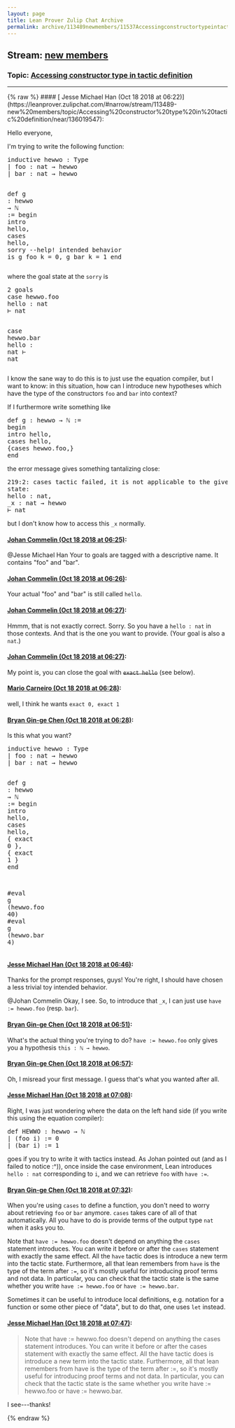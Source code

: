 ```yaml
---
layout: page
title: Lean Prover Zulip Chat Archive 
permalink: archive/113489newmembers/11537Accessingconstructortypeintacticdefinition.html
---
```


## Stream: [new members](https://leanprover-community.github.io/archive/113489newmembers/index.html)
### Topic: [Accessing constructor type in tactic definition](https://leanprover-community.github.io/archive/113489newmembers/11537Accessingconstructortypeintacticdefinition.html)

---

<base href="https://leanprover.zulipchat.com">
{% raw %}
#### [ Jesse Michael Han (Oct 18 2018 at 06:22)](https://leanprover.zulipchat.com/#narrow/stream/113489-new%20members/topic/Accessing%20constructor%20type%20in%20tactic%20definition/near/136019547):
<p>Hello everyone,</p>
<p>I'm trying to write the following function:</p>
<div class="codehilite"><pre><span></span><span class="kn">inductive</span> <span class="n">hewwo</span> <span class="o">:</span> <span class="kt">Type</span>
<span class="bp">|</span> <span class="n">foo</span> <span class="o">:</span> <span class="n">nat</span> <span class="bp">→</span> <span class="n">hewwo</span>
<span class="bp">|</span> <span class="n">bar</span> <span class="o">:</span> <span class="n">nat</span> <span class="bp">→</span> <span class="n">hewwo</span>

<span class="n">def</span> <span class="n">g</span> <span class="o">:</span> <span class="n">hewwo</span> <span class="bp">→</span> <span class="bp">ℕ</span> <span class="o">:=</span>
<span class="k">begin</span>
<span class="n">intro</span> <span class="n">hello</span><span class="o">,</span>
<span class="n">cases</span> <span class="n">hello</span><span class="o">,</span>
<span class="n">sorry</span> <span class="c1">--help! intended behavior is g foo k = 0, g bar k = 1</span>
<span class="kn">end</span>
</pre></div>


<p>where the goal state at the <code>sorry</code> is</p>
<div class="codehilite"><pre><span></span><span class="mi">2</span> <span class="n">goals</span>
<span class="n">case</span> <span class="n">hewwo</span><span class="bp">.</span><span class="n">foo</span>
<span class="n">hello</span> <span class="o">:</span> <span class="n">nat</span>
<span class="err">⊢</span> <span class="n">nat</span>

<span class="n">case</span> <span class="n">hewwo</span><span class="bp">.</span><span class="n">bar</span>
<span class="n">hello</span> <span class="o">:</span> <span class="n">nat</span>
<span class="err">⊢</span> <span class="n">nat</span>
</pre></div>


<p>I know the sane way to do this is to just use the equation compiler, but I want to know: in this situation, how can I introduce new hypotheses which have the type of the constructors <code>foo</code> and <code>bar</code> into context?</p>
<p>If I furthermore write something like</p>
<div class="codehilite"><pre><span></span><span class="n">def</span> <span class="n">g</span> <span class="o">:</span> <span class="n">hewwo</span> <span class="bp">→</span> <span class="bp">ℕ</span> <span class="o">:=</span>
<span class="k">begin</span>
<span class="n">intro</span> <span class="n">hello</span><span class="o">,</span>
<span class="n">cases</span> <span class="n">hello</span><span class="o">,</span>
<span class="o">{</span><span class="n">cases</span> <span class="n">hewwo</span><span class="bp">.</span><span class="n">foo</span><span class="o">,}</span>
<span class="kn">end</span>
</pre></div>


<p>the error message gives something tantalizing close:</p>
<div class="codehilite"><pre><span></span><span class="mi">219</span><span class="o">:</span><span class="mi">2</span><span class="o">:</span> <span class="n">cases</span> <span class="n">tactic</span> <span class="n">failed</span><span class="o">,</span> <span class="n">it</span> <span class="n">is</span> <span class="n">not</span> <span class="n">applicable</span> <span class="n">to</span> <span class="n">the</span> <span class="n">given</span> <span class="kn">hypothesis</span>
<span class="n">state</span><span class="o">:</span>
<span class="n">hello</span> <span class="o">:</span> <span class="n">nat</span><span class="o">,</span>
<span class="bp">_</span><span class="n">x</span> <span class="o">:</span> <span class="n">nat</span> <span class="bp">→</span> <span class="n">hewwo</span>
<span class="err">⊢</span> <span class="n">nat</span>
</pre></div>


<p>but I don't know how to access this <code>_x</code> normally.</p>

#### [ Johan Commelin (Oct 18 2018 at 06:25)](https://leanprover.zulipchat.com/#narrow/stream/113489-new%20members/topic/Accessing%20constructor%20type%20in%20tactic%20definition/near/136019612):
<p><span class="user-mention" data-user-id="116045">@Jesse Michael Han</span> Your to goals are tagged with a descriptive name. It contains "foo" and "bar".</p>

#### [ Johan Commelin (Oct 18 2018 at 06:26)](https://leanprover.zulipchat.com/#narrow/stream/113489-new%20members/topic/Accessing%20constructor%20type%20in%20tactic%20definition/near/136019652):
<p>Your actual "foo" and "bar" is still called <code>hello</code>.</p>

#### [ Johan Commelin (Oct 18 2018 at 06:27)](https://leanprover.zulipchat.com/#narrow/stream/113489-new%20members/topic/Accessing%20constructor%20type%20in%20tactic%20definition/near/136019660):
<p>Hmmm, that is not exactly correct. Sorry. So you have a <code>hello : nat</code> in those contexts. And that is the one you want to provide. (Your goal is also a <code>nat</code>.)</p>

#### [ Johan Commelin (Oct 18 2018 at 06:27)](https://leanprover.zulipchat.com/#narrow/stream/113489-new%20members/topic/Accessing%20constructor%20type%20in%20tactic%20definition/near/136019661):
<p>My point is, you can close the goal with <del><code>exact hello</code></del> (see below).</p>

#### [ Mario Carneiro (Oct 18 2018 at 06:28)](https://leanprover.zulipchat.com/#narrow/stream/113489-new%20members/topic/Accessing%20constructor%20type%20in%20tactic%20definition/near/136019707):
<p>well, I think he wants <code>exact 0, exact 1</code></p>

#### [ Bryan Gin-ge Chen (Oct 18 2018 at 06:28)](https://leanprover.zulipchat.com/#narrow/stream/113489-new%20members/topic/Accessing%20constructor%20type%20in%20tactic%20definition/near/136019709):
<p>Is this what you want?</p>
<div class="codehilite"><pre><span></span><span class="kn">inductive</span> <span class="n">hewwo</span> <span class="o">:</span> <span class="kt">Type</span>
<span class="bp">|</span> <span class="n">foo</span> <span class="o">:</span> <span class="n">nat</span> <span class="bp">→</span> <span class="n">hewwo</span>
<span class="bp">|</span> <span class="n">bar</span> <span class="o">:</span> <span class="n">nat</span> <span class="bp">→</span> <span class="n">hewwo</span>

<span class="n">def</span> <span class="n">g</span> <span class="o">:</span> <span class="n">hewwo</span> <span class="bp">→</span> <span class="bp">ℕ</span> <span class="o">:=</span>
<span class="k">begin</span>
<span class="n">intro</span> <span class="n">hello</span><span class="o">,</span>
<span class="n">cases</span> <span class="n">hello</span><span class="o">,</span>
<span class="o">{</span> <span class="n">exact</span> <span class="mi">0</span> <span class="o">},</span>
<span class="o">{</span> <span class="n">exact</span> <span class="mi">1</span> <span class="o">}</span>
<span class="kn">end</span>

<span class="bp">#</span><span class="kn">eval</span> <span class="n">g</span> <span class="o">(</span><span class="n">hewwo</span><span class="bp">.</span><span class="n">foo</span> <span class="mi">40</span><span class="o">)</span>
<span class="bp">#</span><span class="kn">eval</span> <span class="n">g</span> <span class="o">(</span><span class="n">hewwo</span><span class="bp">.</span><span class="n">bar</span> <span class="mi">4</span><span class="o">)</span>
</pre></div>

#### [ Jesse Michael Han (Oct 18 2018 at 06:46)](https://leanprover.zulipchat.com/#narrow/stream/113489-new%20members/topic/Accessing%20constructor%20type%20in%20tactic%20definition/near/136020216):
<p>Thanks for the prompt responses, guys! You're right, I should have chosen a less trivial toy intended behavior.</p>
<p><span class="user-mention" data-user-id="112680">@Johan Commelin</span> Okay, I see. So, to introduce that <code>_x</code>, I can just use <code>have := hewwo.foo</code> (resp. <code>bar</code>).</p>

#### [ Bryan Gin-ge Chen (Oct 18 2018 at 06:51)](https://leanprover.zulipchat.com/#narrow/stream/113489-new%20members/topic/Accessing%20constructor%20type%20in%20tactic%20definition/near/136020333):
<p>What's the actual thing you're trying to do? <code>have := hewwo.foo</code> only gives you a hypothesis <code>this : ℕ → hewwo</code>.</p>

#### [ Bryan Gin-ge Chen (Oct 18 2018 at 06:57)](https://leanprover.zulipchat.com/#narrow/stream/113489-new%20members/topic/Accessing%20constructor%20type%20in%20tactic%20definition/near/136020477):
<p>Oh, I misread your first message. I guess that's what you wanted after all.</p>

#### [ Jesse Michael Han (Oct 18 2018 at 07:08)](https://leanprover.zulipchat.com/#narrow/stream/113489-new%20members/topic/Accessing%20constructor%20type%20in%20tactic%20definition/near/136020878):
<p>Right, I was just wondering where the data on the left hand side (if you write this using the equation compiler):</p>
<div class="codehilite"><pre><span></span><span class="n">def</span> <span class="n">HEWWO</span> <span class="o">:</span> <span class="n">hewwo</span> <span class="bp">→</span> <span class="bp">ℕ</span>
<span class="bp">|</span> <span class="o">(</span><span class="n">foo</span> <span class="n">i</span><span class="o">)</span> <span class="o">:=</span> <span class="mi">0</span>
<span class="bp">|</span> <span class="o">(</span><span class="n">bar</span> <span class="n">i</span><span class="o">)</span> <span class="o">:=</span> <span class="mi">1</span>
</pre></div>


<p>goes if you try to write it with tactics instead. As Johan pointed out (and as I failed to notice :^)), once inside the case environment, Lean introduces <code>hello : nat</code> corresponding to <code>i</code>, and we can retrieve <code>foo</code> with <code>have :=</code>.</p>

#### [ Bryan Gin-ge Chen (Oct 18 2018 at 07:32)](https://leanprover.zulipchat.com/#narrow/stream/113489-new%20members/topic/Accessing%20constructor%20type%20in%20tactic%20definition/near/136021621):
<p>When you're using <code>cases</code> to define a function, you don't need to worry about retrieving <code>foo</code> or <code>bar</code> anymore. <code>cases</code> takes care of all of that automatically. All you have to do is provide terms of the output type <code>nat</code> when it asks you to. </p>
<p>Note that <code>have := hewwo.foo</code> doesn't depend on anything the <code>cases</code> statement introduces. You can write it before or after the <code>cases</code> statement with exactly the same effect. All the <code>have</code> tactic does is introduce a new term into the tactic state.  Furthermore, all that lean remembers from <code>have</code> is the type of the term after <code>:=</code>, so it's mostly useful for introducing proof terms and not data. In particular, you can check that the tactic state is the same whether you write <code>have := hewwo.foo</code> or <code>have := hewwo.bar</code>. </p>
<p>Sometimes it can be useful to introduce local definitions, e.g. notation for a function or some other piece of "data", but to do that, one uses <code>let</code> instead.</p>

#### [ Jesse Michael Han (Oct 18 2018 at 07:47)](https://leanprover.zulipchat.com/#narrow/stream/113489-new%20members/topic/Accessing%20constructor%20type%20in%20tactic%20definition/near/136022027):
<blockquote>
<p>Note that have := hewwo.foo doesn't depend on anything the cases statement introduces. You can write it before or after the cases statement with exactly the same effect. All the have tactic does is introduce a new term into the tactic state. Furthermore, all that lean remembers from have is the type of the term after :=, so it's mostly useful for introducing proof terms and not data. In particular, you can check that the tactic state is the same whether you write have := hewwo.foo or have := hewwo.bar. </p>
</blockquote>
<p>I see---thanks!</p>


{% endraw %}

